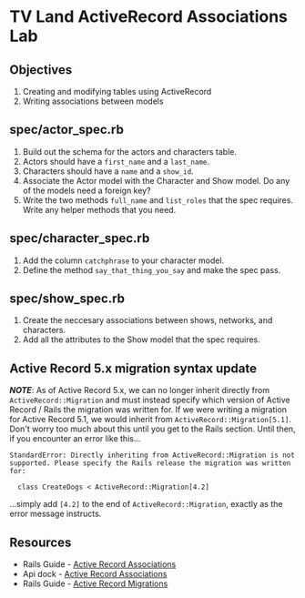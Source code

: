 # TV Land ActiveRecord Associations Lab

## Objectives
1. Creating and modifying tables using ActiveRecord
2. Writing associations between models


## spec/actor_spec.rb

1. Build out the schema for the actors and characters table.
2. Actors should have a `first_name` and a `last_name`.
3. Characters should have a `name` and a `show_id`.
4. Associate the Actor model with the Character and Show model. Do any of the models need a foreign key?
5. Write the two methods `full_name` and `list_roles` that the spec requires. Write any helper methods that you need.

## spec/character_spec.rb

1. Add the column `catchphrase` to your character model.
2. Define the method `say_that_thing_you_say` and make the spec pass.

## spec/show_spec.rb
 
1. Create the neccesary associations between shows, networks, and characters.
2. Add all the attributes to the Show model that the spec requires.

## Active Record 5.x migration syntax update

***NOTE***: As of Active Record 5.x, we can no longer inherit directly from `ActiveRecord::Migration` and must instead specify which version of Active Record / Rails the migration was written for. If we were writing a migration for Active Record 5.1, we would inherit from `ActiveRecord::Migration[5.1]`. Don't worry too much about this until you get to the Rails section. Until then, if you encounter an error like this...
```
StandardError: Directly inheriting from ActiveRecord::Migration is not supported. Please specify the Rails release the migration was written for:

  class CreateDogs < ActiveRecord::Migration[4.2]
```
...simply add `[4.2]` to the end of `ActiveRecord::Migration`, exactly as the error message instructs.

## Resources
+ Rails Guide - [Active Record Associations](http://guides.rubyonrails.org/association_basics.html)
+ Api dock - [Active Record Associations](http://apidock.com/rails/ActiveRecord/Associations)
+ Rails Guide - [Active Record Migrations](http://edgeguides.rubyonrails.org/active_record_migrations.html)